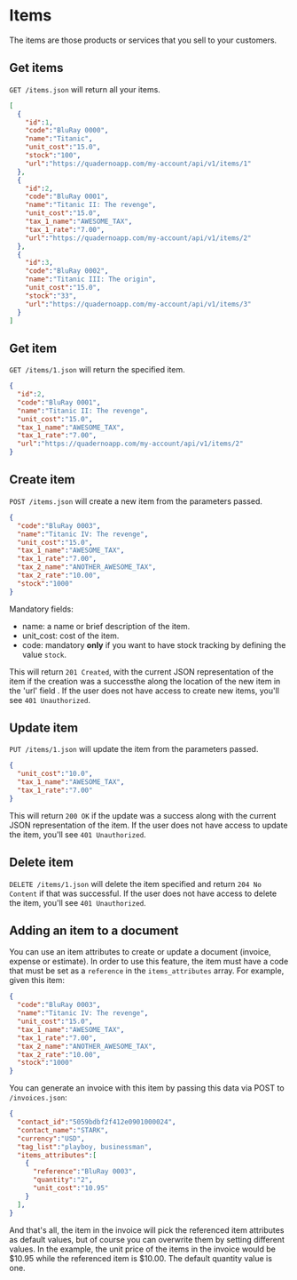 # Items
The items are those products or services that you sell to your customers.
 
## Get items
`GET /items.json` will return all your items.

```json
[
  {
    "id":1,
    "code":"BluRay 0000",
    "name":"Titanic",
    "unit_cost":"15.0",
    "stock":"100",
    "url":"https://quadernoapp.com/my-account/api/v1/items/1"
  },
  {
    "id":2,
    "code":"BluRay 0001",
    "name":"Titanic II: The revenge",
    "unit_cost":"15.0",
    "tax_1_name":"AWESOME_TAX",
    "tax_1_rate":"7.00",
    "url":"https://quadernoapp.com/my-account/api/v1/items/2"
  },
  {
    "id":3,
    "code":"BluRay 0002",
    "name":"Titanic III: The origin",
    "unit_cost":"15.0",
    "stock":"33",
    "url":"https://quadernoapp.com/my-account/api/v1/items/3"
  }
]
```

## Get item
`GET /items/1.json` will return the specified item.

```json
{
  "id":2,
  "code":"BluRay 0001",
  "name":"Titanic II: The revenge",
  "unit_cost":"15.0",
  "tax_1_name":"AWESOME_TAX",
  "tax_1_rate":"7.00",
  "url":"https://quadernoapp.com/my-account/api/v1/items/2"
}
```

## Create item
`POST /items.json` will create a new item from the parameters passed.

```json
{
  "code":"BluRay 0003",
  "name":"Titanic IV: The revenge",
  "unit_cost":"15.0",
  "tax_1_name":"AWESOME_TAX",
  "tax_1_rate":"7.00",
  "tax_2_name":"ANOTHER_AWESOME_TAX",
  "tax_2_rate":"10.00",
  "stock":"1000"
}
```
Mandatory fields:

* name: a name or brief description of the item.
* unit_cost: cost of the item.
* code: mandatory __only__ if you want to have stock tracking by defining the value `stock`.

This will return `201 Created`, with the current JSON representation of the item if the creation was a successthe along the location of the new item in the 'url' field .  If the user does not have access to create new items, you'll see `401 Unauthorized`.

## Update item
`PUT /items/1.json` will update the item from the parameters passed.

```json
{
  "unit_cost":"10.0",
  "tax_1_name":"AWESOME_TAX",
  "tax_1_rate":"7.00"
}
```

This will return `200 OK` if the update was a success along with the current JSON representation of the item. If the user does not have access to update the item, you'll see `401 Unauthorized`.

## Delete item
`DELETE /items/1.json` will delete the item specified and return `204 No Content` if that was successful. If the user does not have access to delete the item, you'll see `401 Unauthorized`.

## Adding an item to a document

You can use an item attributes to create or update a document (invoice, expense or estimate). In order to use this feature, the item must have a code that must be set as a `reference` in the `items_attributes` array. For example, given this item:

```json
{ 
  "code":"BluRay 0003",
  "name":"Titanic IV: The revenge",
  "unit_cost":"15.0",
  "tax_1_name":"AWESOME_TAX",
  "tax_1_rate":"7.00",
  "tax_2_name":"ANOTHER_AWESOME_TAX",
  "tax_2_rate":"10.00",
  "stock":"1000"
}
```

You can generate an invoice with this item by passing this data via POST to `/invoices.json`:


```json
{
  "contact_id":"5059bdbf2f412e0901000024",
  "contact_name":"STARK",
  "currency":"USD",
  "tag_list":"playboy, businessman",
  "items_attributes":[
    {
      "reference":"BluRay 0003",
      "quantity":"2",
      "unit_cost":"10.95"
    }
  ],
}
```
And that's all, the item in the invoice will pick the referenced item attributes as default values, but of course you can overwrite them by setting different values. In the example, the unit price of the items in the invoice would be $10.95 while the referenced item is $10.00. The default quantity value is one.
